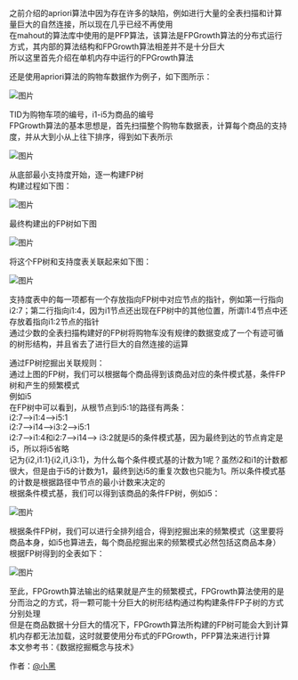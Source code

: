 之前介绍的apriori算法中因为存在许多的缺陷，例如进行大量的全表扫描和计算量巨大的自然连接，所以现在几乎已经不再使用   
在mahout的算法库中使用的是PFP算法，该算法是FPGrowth算法的分布式运行方式，其内部的算法结构和FPGrowth算法相差并不是十分巨大   
所以这里首先介绍在单机内存中运行的FPGrowth算法

还是使用apriori算法的购物车数据作为例子，如下图所示：

![图片](http://img.blog.csdn.net/20150424122041783?watermark/2/text/aHR0cDovL2Jsb2cuY3Nkbi5uZXQvcXExMDEwODg1Njc4/font/5a6L5L2T/fontsize/400/fill/I0JBQkFCMA==/dissolve/70/gravity/Center)

TID为购物车项的编号，i1-i5为商品的编号   
FPGrowth算法的基本思想是，首先扫描整个购物车数据表，计算每个商品的支持度，并从大到小从上往下排序，得到如下表所示

![图片](http://img.blog.csdn.net/20150424122449247?watermark/2/text/aHR0cDovL2Jsb2cuY3Nkbi5uZXQvcXExMDEwODg1Njc4/font/5a6L5L2T/fontsize/400/fill/I0JBQkFCMA==/dissolve/70/gravity/Center)

从底部最小支持度开始，逐一构建FP树   
构建过程如下图：

![图片](http://img.blog.csdn.net/20150424124546328?watermark/2/text/aHR0cDovL2Jsb2cuY3Nkbi5uZXQvcXExMDEwODg1Njc4/font/5a6L5L2T/fontsize/400/fill/I0JBQkFCMA==/dissolve/70/gravity/Center)

最终构建出的FP树如下图

![图片](http://img.blog.csdn.net/20150424124605993?watermark/2/text/aHR0cDovL2Jsb2cuY3Nkbi5uZXQvcXExMDEwODg1Njc4/font/5a6L5L2T/fontsize/400/fill/I0JBQkFCMA==/dissolve/70/gravity/Center)

将这个FP树和支持度表关联起来如下图：

![图片](http://img.blog.csdn.net/20150424122218426?watermark/2/text/aHR0cDovL2Jsb2cuY3Nkbi5uZXQvcXExMDEwODg1Njc4/font/5a6L5L2T/fontsize/400/fill/I0JBQkFCMA==/dissolve/70/gravity/Center)

支持度表中的每一项都有一个存放指向FP树中对应节点的指针，例如第一行指向i2:7；第二行指向i1:4，因为i1节点还出现在FP树中的其他位置，所谓i1:4节点中还存放着指向i1:2节点的指针   
通过少数的全表扫描构建好的FP树将购物车没有规律的数据变成了一个有迹可循的树形结构，并且省去了进行巨大的自然连接的运算

通过FP树挖掘出关联规则：   
通过上图的FP树，我们可以根据每个商品得到该商品对应的条件模式基，条件FP树和产生的频繁模式   
例如i5   
在FP树中可以看到，从根节点到i5:1的路径有两条：   
i2:7–>i1:4–>i5:1   
i2:7–>i14–>i3:2–>i5:1   
i2:7–>i1:4和i2:7–>i14–>   i3:2就是i5的条件模式基，因为最终到达的节点肯定是i5，所以将i5省略   
记为{i2,i1:1}{i2,i1,i3:1}，为什么每个条件模式基的计数为1呢？虽然i2和i1的计数都很大，但是由于i5的计数为1，最终到达i5的重复次数也只能为1。所以条件模式基的计数是根据路径中节点的最小计数来决定的   
根据条件模式基，我们可以得到该商品的条件FP树，例如i5：

![图片](http://img.blog.csdn.net/20150424130208905?watermark/2/text/aHR0cDovL2Jsb2cuY3Nkbi5uZXQvcXExMDEwODg1Njc4/font/5a6L5L2T/fontsize/400/fill/I0JBQkFCMA==/dissolve/70/gravity/Center)

根据条件FP树，我们可以进行全排列组合，得到挖掘出来的频繁模式（这里要将商品本身，如i5也算进去，每个商品挖掘出来的频繁模式必然包括这商品本身）
根据FP树得到的全表如下：

![图片](http://img.blog.csdn.net/20150424122047197?watermark/2/text/aHR0cDovL2Jsb2cuY3Nkbi5uZXQvcXExMDEwODg1Njc4/font/5a6L5L2T/fontsize/400/fill/I0JBQkFCMA==/dissolve/70/gravity/Center)

至此，FPGrowth算法输出的结果就是产生的频繁模式，FPGrowth算法使用的是分而治之的方式，将一颗可能十分巨大的树形结构通过构构建条件FP子树的方式分别处理   
但是在商品数据十分巨大的情况下，FPGrowth算法所构建的FP树可能会大到计算机内存都无法加载，这时就要使用分布式的FPGrowth，PFP算法来进行计算   
本文参考书：《数据挖掘概念与技术》

作者：[@小黑](http://www.xiaohei.info)